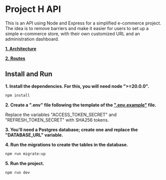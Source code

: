 # Project H API

This is an API using Node and Express for a simplified e-commerce project. The idea is to remove barriers and make it easier for users to set up a simple e-commerce 
store, with their own customized URL and an administration dashboard.

[**1. Architecture**](documentation/architecture.md)

[**2. Routes**](documentation/routes/routes.md)

## Install and Run

**1. Install the dependencies. For this, you will need node ">=20.0.0".**

```bash
npm install
```

**2. Create a ".env" file following the template of the [".env.example"](.env.example) file.**

Replace the variables "ACCESS_TOKEN_SECRET" and "REFRESH_TOKEN_SECRET" with SHA256 tokens.

**3. You'll need a Postgres database; create one and replace the "DATABASE_URL" variable.**

**4. Run the migrations to create the tables in the database.**

```bash
npm run migrate:up
```
**5. Run the project.**

```bash
npm run dev
```
